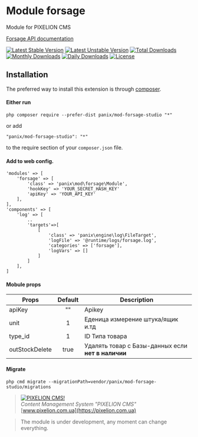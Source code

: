 # Module forsage

Module for PIXELION CMS

[Forsage API documentation](https://forsage.docs.apiary.io/)

[![Latest Stable Version](https://poser.pugx.org/panix/mod-forsage-studio/v/stable)](https://packagist.org/packages/panix/mod-forsage-studio)
[![Latest Unstable Version](https://poser.pugx.org/panix/mod-forsage-studio/v/unstable)](https://packagist.org/packages/panix/mod-forsage-studio)
[![Total Downloads](https://poser.pugx.org/panix/mod-forsage-studio/downloads)](https://packagist.org/packages/panix/mod-forsage-studio)
[![Monthly Downloads](https://poser.pugx.org/panix/mod-forsage-studio/d/monthly)](https://packagist.org/packages/panix/mod-forsage-studio)
[![Daily Downloads](https://poser.pugx.org/panix/mod-forsage-studio/d/daily)](https://packagist.org/packages/panix/mod-forsage-studio)
[![License](https://poser.pugx.org/panix/mod-forsage-studio/license)](https://packagist.org/packages/panix/mod-forsage-studio)


## Installation

The preferred way to install this extension is through [composer](http://getcomposer.org/download/).

#### Either run

```
php composer require --prefer-dist panix/mod-forsage-studio "*"
```

or add

```
"panix/mod-forsage-studio": "*"
```

to the require section of your `composer.json` file.

#### Add to web config.
```
'modules' => [
    'forsage' => [
        'class' => 'panix\mod\forsage\Module',
        'hookKey' => 'YOUR_SECRET_HASH_KEY'
        'apiKey' => 'YOUR_API_KEY'
    ],
],
'components' => [
    'log' => [
        ..
        'targets'=>[
            [
                'class' => 'panix\engine\log\FileTarget',
                'logFile' => '@runtime/logs/forsage.log',
                'categories' => ['forsage'],
                'logVars' => []
            ]
        ]
    ],
]
```

#### Mobule props
| Props           | Default     | Description                                       |
|-----------------|:-----------:|---------------------------------------------------|
| apiKey          |    ""       | Apikey                                            |
| unit            |    1        | Еденица измерение штука/ящик и.тд                 |
| type_id         |    1        | ID Типа товара                                    |
| outStockDelete  |    true     | Удалять товар с Базы-данных если **нет в наличии**    |


#### Migrate
```
php cmd migrate --migrationPath=vendor/panix/mod-forsage-studio/migrations
```


> [![PIXELION CMS!](https://pixelion.com.ua/uploads/logo.svg "PIXELION CMS")](https://pixelion.com.ua)  
<i>Content Management System "PIXELION CMS"</i>  
[www.pixelion.com.ua](https://pixelion.com.ua)

> The module is under development, any moment can change everything.



